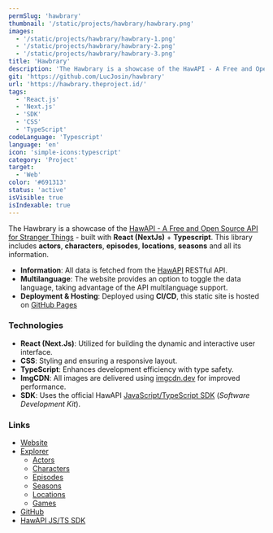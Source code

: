 ```yaml
---
permSlug: 'hawbrary'
thumbnail: '/static/projects/hawbrary/hawbrary.png'
images:
  - '/static/projects/hawbrary/hawbrary-1.png'
  - '/static/projects/hawbrary/hawbrary-2.png'
  - '/static/projects/hawbrary/hawbrary-3.png'
title: 'Hawbrary'
description: 'The Hawbrary is a showcase of the HawAPI - A Free and Open Source API for Stranger Things - built with React (NextJs) + Typescript.'
git: 'https://github.com/LucJosin/hawbrary'
url: 'https://hawbrary.theproject.id/'
tags:
  - 'React.js'
  - 'Next.js'
  - 'SDK'
  - 'CSS'
  - 'TypeScript'
codeLanguage: 'Typescript'
language: 'en'
icon: 'simple-icons:typescript'
category: 'Project'
target:
  - 'Web'
color: '#691313'
status: 'active'
isVisible: true
isIndexable: true
---
```


The Hawbrary is a showcase of the [HawAPI - A Free and Open Source API for Stranger Things](/projects/hawapi/) - built with **React (NextJs)** + **Typescript**. This library includes **actors**, **characters**, **episodes**, **locations**, **seasons** and all its information.

- **Information**: All data is fetched from the [HawAPI](/projects/hawapi/) RESTful API.
- **Multilanguage**: The website provides an option to toggle the data language, taking advantage of the API multilanguage support.
- **Deployment & Hosting**: Deployed using **CI/CD**, this static site is hosted on [GitHub Pages](https://pages.github.com/)

### Technologies

- **React (Next.Js)**: Utilized for building the dynamic and interactive user interface.
- **CSS**: Styling and ensuring a responsive layout.
- **TypeScript**: Enhances development efficiency with type safety.
- **ImgCDN**: All images are delivered using [imgcdn.dev](https://imgcdn.dev) for improved performance.
- **SDK**: Uses the official HawAPI [JavaScript/TypeScript SDK](https://www.npmjs.com/package/@hawapi/js-sdk) (_Software Development Kit_).

### Links

- [Website](https://hawbrary.theproject.id/)
- [Explorer](https://hawbrary.theproject.id/explorer/)
  - [Actors](https://hawbrary.theproject.id/explorer/)
  - [Characters](https://hawbrary.theproject.id/explorer/)
  - [Episodes](https://hawbrary.theproject.id/explorer/)
  - [Seasons](https://hawbrary.theproject.id/explorer/)
  - [Locations](https://hawbrary.theproject.id/explorer/)
  - [Games](https://hawbrary.theproject.id/explorer/)
- [GitHub](https://github.com/LucJosin/hawbrary/)
- [HawAPI JS/TS SDK](https://www.npmjs.com/package/@hawapi/js-sdk)
